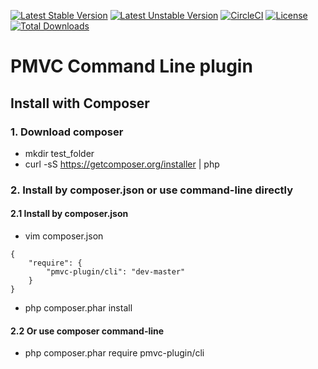 [![Latest Stable Version](https://poser.pugx.org/pmvc-plugin/cli/v/stable)](https://packagist.org/packages/pmvc-plugin/cli) 
[![Latest Unstable Version](https://poser.pugx.org/pmvc-plugin/cli/v/unstable)](https://packagist.org/packages/pmvc-plugin/cli) 
[![CircleCI](https://circleci.com/gh/pmvc-plugin/cli/tree/master.svg?style=svg)](https://circleci.com/gh/pmvc-plugin/cli/tree/master)
[![License](https://poser.pugx.org/pmvc-plugin/cli/license)](https://packagist.org/packages/pmvc-plugin/cli)
[![Total Downloads](https://poser.pugx.org/pmvc-plugin/cli/downloads)](https://packagist.org/packages/pmvc-plugin/cli) 

PMVC Command Line plugin 
===============

## Install with Composer
### 1. Download composer
   * mkdir test_folder
   * curl -sS https://getcomposer.org/installer | php

### 2. Install by composer.json or use command-line directly
#### 2.1 Install by composer.json
   * vim composer.json
```
{
    "require": {
        "pmvc-plugin/cli": "dev-master"
    }
}
```
   * php composer.phar install

#### 2.2 Or use composer command-line
   * php composer.phar require pmvc-plugin/cli

